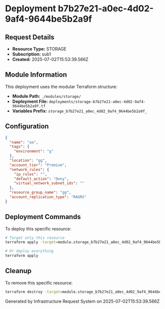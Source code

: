 # Deployment b7b27e21-a0ec-4d02-9af4-9644be5b2a9f

## Request Details
- **Resource Type:** STORAGE
- **Subscription:** sub1
- **Created:** 2025-07-02T15:53:39.566Z

## Module Information
This deployment uses the modular Terraform structure:
- **Module Path:** `./modules/storage/`
- **Deployment File:** `deployments/storage-b7b27e21-a0ec-4d02-9af4-9644be5b2a9f.tf`
- **Variables Prefix:** `storage_b7b27e21_a0ec_4d02_9af4_9644be5b2a9f_`

## Configuration
```json
{
  "name": "aa",
  "tags": {
    "environment": "g"
  },
  "location": "gg",
  "account_tier": "Premium",
  "network_rules": {
    "ip_rules": "",
    "default_action": "Deny",
    "virtual_network_subnet_ids": ""
  },
  "resource_group_name": "gg",
  "account_replication_type": "RAGRS"
}
```

## Deployment Commands
To deploy this specific resource:

```bash
# Target only this resource
terraform apply -target=module.storage_b7b27e21_a0ec_4d02_9af4_9644be5b2a9f

# Or deploy everything
terraform apply
```

## Cleanup
To remove this specific resource:

```bash
terraform destroy -target=module.storage_b7b27e21_a0ec_4d02_9af4_9644be5b2a9f
```

Generated by Infrastructure Request System on 2025-07-02T15:53:39.566Z
